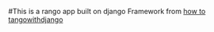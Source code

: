 #This is a rango app built on django Framework from [how to tangowithdjango](http://www.tangowithdjango.com/)
